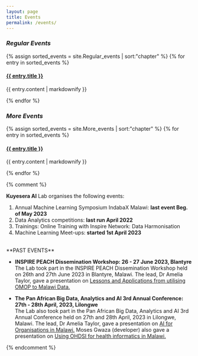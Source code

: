 ```yaml
---
layout: page
title: Events
permalink: /events/
---
```


<h3 id="current_events"> <i>Regular Events</i> </h3>

{% assign sorted_events = site.Regular_events | sort:"chapter" %}
{% for entry in sorted_events %}
  <h4>
    <a href="{{site.baseurl}}{{entry.url}}">
      {{ entry.title }}
    </a>
  </h4>
  <p style="text-align:left;"> 
  <a class="" href="{{site.baseurl}}{{page.url}}#top">
  </a>
  </p>
  <p>{{ entry.content | markdownify }}</p>
{% endfor %}

<h3 id="current_events"> <i>More Events</i></h3>

{% assign sorted_events = site.More_events | sort:"chapter" %}
{% for entry in sorted_events %}
  <h4>
    <a href="{{site.baseurl}}{{entry.url}}">
      {{ entry.title }}
    </a>
  </h4>
  <p style="text-align:left;"> 
  <a class="" href="{{site.baseurl}}{{page.url}}#top">
  </a>
  </p>
  <p>{{ entry.content | markdownify }}</p>
{% endfor %}

{% comment %}

**Kuyesera AI** Lab organises the following events:
1. Annual Machine Learning Symposium IndabaX Malawi: **last event Beg. of May 2023**
2. Data Analytics competitions: **last run April 2022**
3. Trainings: Online Training with Inspire Network: Data Harmonisation
4. Machine Learning Meet-ups: **started 1st April 2023**

<br />
**PAST EVENTS**

* **INSPIRE PEACH Dissemination Workshop: 26 - 27 June 2023, Blantyre**
<br />The Lab took part in the INSPIRE PEACH Dissemination Workshop held on 26th and 27th June 2023 in Blantyre, Malawi. The lead, Dr Amelia Taylor, gave a presentation on <a class="page-link" href="https://docs.google.com/presentation/d/1H_-XLWP0J3WfhdAC57n5nINHroAkClrh/edit?usp=drive_link&ouid=103243696572721185208&rtpof=true&sd=true" target="_blank">Lessons and Applications from utilising OMOP to Malawi Data.</a>

* **The Pan African Big Data, Analytics and AI 3rd Annual Conference: 27th - 28th April, 2023, Lilongwe**
<br />The Lab also took part in the Pan African Big Data, Analytics and AI 3rd Annual Conference held on 27th and 28th April, 2023 in Lilongwe, Malawi. The lead, Dr Amelia Taylor, gave a presentation on <a class="page-link" href="https://docs.google.com/presentation/d/1HlhHs_QWGOmVDFpzyzCaEoadcYN78Von/edit?usp=share_link&ouid=103243696572721185208&rtpof=true&sd=true" target="_blank">AI for Organisations in Malawi.</a> Moses Gwaza (developer) also gave a presentation on <a class="page-link" href="https://docs.google.com/presentation/d/1jlZMlvXv9h065tyyQioN7FBik0dkq4Xx/edit?usp=share_link&ouid=103243696572721185208&rtpof=true&sd=true" target="_blank">Using OHDSI for health informatics in Malawi.</a>

{% endcomment %}

[mubas-organization]: http://www.mubas.ac.mw
